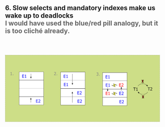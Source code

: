 <h2>6. Slow selects and mandatory indexes make us wake up to deadlocks<br/> 
<span style="color:rgb(99,99,99)">I would have used the blue/red pill analogy, but it is too cliché already.</span></h2><br/><br/>

![](../../../../../../../../../scenario2.png)
